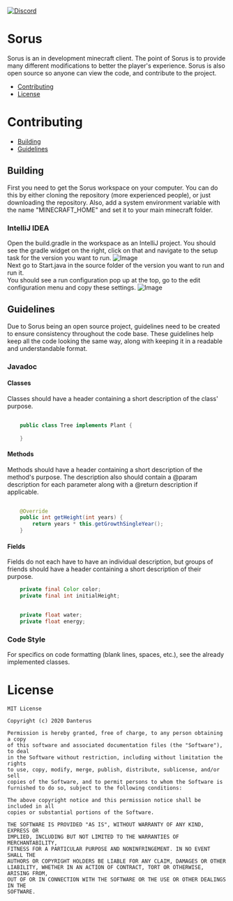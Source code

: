 [![Discord](https://img.shields.io/badge/chat%20on-discord-7289DA)](https://discord.gg/jUnkASC)

# Sorus

Sorus is an in development minecraft client. The point of Sorus is to provide many different modifications to better the player's experience. Sorus is also open source so anyone can view the code, and contribute to the project.

 - [Contributing](#contributing)
 - [License](#license)

# Contributing

 - [Building](#building)
 - [Guidelines](#guidelines)

## Building

First you need to get the Sorus workspace on your computer. You can do this by either cloning the repository (more experienced people), or just downloading the repository. Also, add a system environment variable with the name "MINECRAFT_HOME" and set it to your main minecraft folder.

### IntelliJ IDEA
Open the build.gradle in the workspace as an IntelliJ project.
You should see the gradle widget on the right, click on that and navigate to the setup task for the version you want to run.
![Image](https://i.ibb.co/p2cfTZb/sorus-setup.png) \
Next go to Start.java in the source folder of the version you want to run and run it.\
You should see a run configuration pop up at the top, go to the edit configuration menu and copy these settings.
![Image](https://i.ibb.co/XtGLkL0/image.png) 

## Guidelines

Due to Sorus being an open source project, guidelines need to be created to ensure consistency throughout the code base. These guidelines help keep all the code looking the same way, along with keeping it in a readable and understandable format.

### Javadoc

#### Classes
Classes should have a header containing a short description of the class' purpose.
```java
    
    public class Tree implements Plant {
    
    }
```

#### Methods
Methods should have a header containing a short description of the method's purpose. The description also should contain a @param description for each parameter along with a @return description if applicable.
```java
    
    @Override
    public int getHeight(int years) {
        return years * this.getGrowthSingleYear();
    }
```

#### Fields
Fields do not each have to have an individual description, but groups of friends should have a header containing a short description of their purpose.
```java
    private final Color color;
    private final int initialHeight;

      
    private float water;
    private float energy;
```

### Code Style
For specifics on code formatting (blank lines, spaces, etc.), see the already implemented classes. 

# License
```
MIT License

Copyright (c) 2020 Danterus

Permission is hereby granted, free of charge, to any person obtaining a copy
of this software and associated documentation files (the "Software"), to deal
in the Software without restriction, including without limitation the rights
to use, copy, modify, merge, publish, distribute, sublicense, and/or sell
copies of the Software, and to permit persons to whom the Software is
furnished to do so, subject to the following conditions:

The above copyright notice and this permission notice shall be included in all
copies or substantial portions of the Software.

THE SOFTWARE IS PROVIDED "AS IS", WITHOUT WARRANTY OF ANY KIND, EXPRESS OR
IMPLIED, INCLUDING BUT NOT LIMITED TO THE WARRANTIES OF MERCHANTABILITY,
FITNESS FOR A PARTICULAR PURPOSE AND NONINFRINGEMENT. IN NO EVENT SHALL THE
AUTHORS OR COPYRIGHT HOLDERS BE LIABLE FOR ANY CLAIM, DAMAGES OR OTHER
LIABILITY, WHETHER IN AN ACTION OF CONTRACT, TORT OR OTHERWISE, ARISING FROM,
OUT OF OR IN CONNECTION WITH THE SOFTWARE OR THE USE OR OTHER DEALINGS IN THE
SOFTWARE.
```